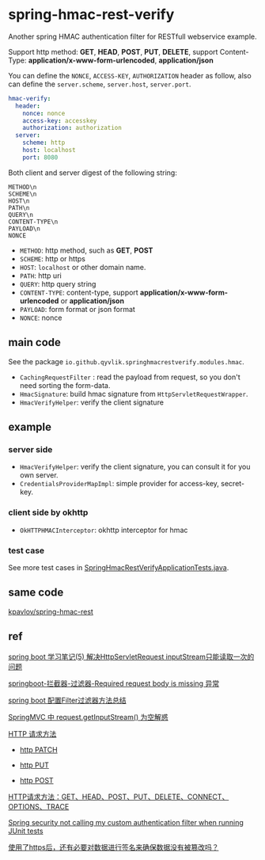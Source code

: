 # spring-hmac-rest-verify

Another spring HMAC authentication filter for RESTfull webservice example.

Support http method: **GET**, **HEAD**, **POST**, **PUT**, **DELETE**, support Content-Type: **application/x-www-form-urlencoded**, **application/json**

You can define the `NONCE`, `ACCESS-KEY`, `AUTHORIZATION` header as follow, also can define the `server.scheme`, `server.host`, `server.port`.

```yaml
hmac-verify:
  header:
    nonce: nonce
    access-key: accesskey
    authorization: authorization
  server:
    scheme: http
    host: localhost
    port: 8080
```

Both client and server digest of the following string:

```text
METHOD\n
SCHEME\n
HOST\n
PATH\n
QUERY\n
CONTENT-TYPE\n
PAYLOAD\n
NONCE
```

- `METHOD`: http method, such as **GET**, **POST**
- `SCHEME`: http or https
- `HOST`: `localhost` or other domain name.
- `PATH`: http uri
- `QUERY`: http query string
- `CONTENT-TYPE`: content-type, support **application/x-www-form-urlencoded** or **application/json**
- `PAYLOAD`: form format or json format
- `NONCE`: nonce

## main code

See the package `io.github.qyvlik.springhmacrestverify.modules.hmac`.

- `CachingRequestFilter` : read the payload from request, so you don't need sorting the form-data.
- `HmacSignature`: build hmac signature from `HttpServletRequestWrapper`.
- `HmacVerifyHelper`: verify the client signature

## example

### server side

- `HmacVerifyHelper`: verify the client signature, you can consult it for you own server.
- `CredentialsProviderMapImpl`: simple provider for access-key, secret-key.

### client side by okhttp

- `OkHTTPHMACInterceptor`: okhttp interceptor for hmac

### test case

See more test cases in [SpringHmacRestVerifyApplicationTests.java](src/test/java/io/github/qyvlik/springhmacrestverify/SpringHmacRestVerifyApplicationTests.java).

## same code

[kpavlov/spring-hmac-rest](https://github.com/kpavlov/spring-hmac-rest)

## ref

[spring boot 学习笔记(5) 解决HttpServletRequest inputStream只能读取一次的问题](https://my.oschina.net/serge/blog/1094063)

[springboot-拦截器-过滤器-Required request body is missing 异常](https://blog.csdn.net/qq_33517683/article/details/78593487)

[spring boot 配置Filter过滤器方法总结](https://blog.csdn.net/testcs_dn/article/details/80265196)

[SpringMVC 中 request.getInputStream() 为空解惑](https://emacsist.github.io/2017/12/04/springmvc-%E4%B8%AD-request.getinputstream-%E4%B8%BA%E7%A9%BA%E8%A7%A3%E6%83%91/)

[HTTP 请求方法](https://developer.mozilla.org/zh-CN/docs/Web/HTTP/Methods)

- [http PATCH](https://developer.mozilla.org/zh-CN/docs/Web/HTTP/Methods/PATCH)

- [http PUT](https://developer.mozilla.org/zh-CN/docs/Web/HTTP/Methods/PUT)

- [http POST](https://developer.mozilla.org/zh-CN/docs/Web/HTTP/Methods/POST)
    
[HTTP请求方法：GET、HEAD、POST、PUT、DELETE、CONNECT、OPTIONS、TRACE](https://itbilu.com/other/relate/EkwKysXIl.html)

[Spring security not calling my custom authentication filter when running JUnit tests](https://stackoverflow.com/questions/30478876/spring-security-not-calling-my-custom-authentication-filter-when-running-junit-t)

[使用了https后，还有必要对数据进行签名来确保数据没有被篡改吗？](https://www.zhihu.com/question/52392988)
